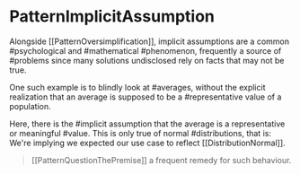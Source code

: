 # PatternImplicitAssumption

Alongside [[PatternOversimplification]], implicit assumptions are a common #psychological and #mathematical #phenomenon, frequently a source of #problems since many solutions undisclosed rely on facts that may not be true.

One such example is to blindly look at #averages, without the explicit realization that an average is supposed to be a #representative value of a population.

Here, there is the #implicit assumption that the average is a representative or meaningful #value. This is only true of normal #distributions, that is: We're implying we expected our use case to reflect [[DistributionNormal]].

> [[PatternQuestionThePremise]] a frequent remedy for such behaviour.
